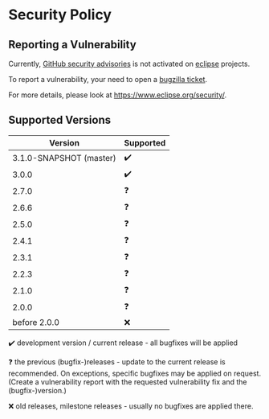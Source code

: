 # Security Policy

## Reporting a Vulnerability

Currently, [GitHub security advisories](https://help.github.com/en/articles/managing-security-vulnerabilities-in-your-project) is not activated on [eclipse](https://www.eclipse.org/) projects.

To report a vulnerability, your need to open a [bugzilla ticket](https://bugs.eclipse.org/bugs/enter_bug.cgi?product=Community&component=Vulnerability+Reports&keywords=security&groups=Security_Advisories).

For more details, please look at https://www.eclipse.org/security/.

## Supported Versions

| Version | Supported          |
| ------- | ------------------ |
| 3.1.0-SNAPSHOT (master) | :heavy_check_mark: |
| 3.0.0   | :heavy_check_mark: |
| 2.7.0   | :question: |
| 2.6.6   | :question: |
| 2.5.0   | :question: |
| 2.4.1   | :question: |
| 2.3.1   | :question: |
| 2.2.3   | :question: |
| 2.1.0   | :question: |
| 2.0.0   | :question: |
| before 2.0.0   | :x: |

:heavy_check_mark: development version / current release - all bugfixes will be applied

:question: the previous (bugfix-)releases - update to the current release is recommended. On exceptions, specific bugfixes may be applied on request. (Create a vulnerability report with the requested vulnerability fix and the (bugfix-)version.)

:x: old releases, milestone releases - usually no bugfixes are applied there.
